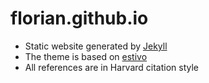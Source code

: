 # florian.github.io

- Static website generated by [Jekyll](https://jekyllrb.com)
- The theme is based on [estivo](https://github.com/fffabs/estivo)
- All references are in Harvard citation style
